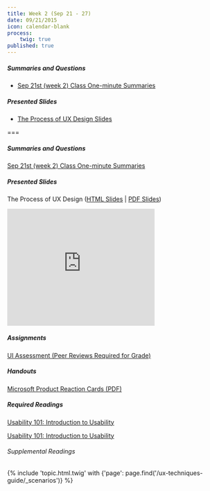 ```yaml
---
title: Week 2 (Sep 21 - 27)
date: 09/21/2015
icon: calendar-blank
process:
    twig: true
published: true
---
```


##### Summaries and Questions
*   [Sep 21st (week 2) Class One-minute Summaries](https://canvas.sfu.ca/courses/22099/discussion_topics/381881)

##### Presented Slides
*   [The Process of UX Design Slides](http://slides.com/paulhibbitts/cmpt-363-153-the-process-of-ux-design#/)

===

##### Summaries and Questions  
[Sep 21st (week 2) Class One-minute Summaries](https://canvas.sfu.ca/courses/22099/discussion_topics/381881)  

##### Presented Slides  
The Process of UX Design ([HTML Slides](http://slides.com/paulhibbitts/cmpt-363-153-the-process-of-ux-design) | [PDF Slides](http://1drv.ms/1V62zzx))  

<div class="row">
  <div class="col s10">
  <div class="video-container"><iframe src="http://slid.es/paulhibbitts/cmpt-363-153-the-process-of-ux-design/embed?style=light" height="270" width="340" allowfullscreen="" frameborder="0" scrolling="no"></iframe></div>
  </div>
</div>

##### Assignments  
[UI Assessment (Peer Reviews Required for Grade)](https://canvas.sfu.ca/courses/22099/assignments/112756)  
##### Handouts  
[Microsoft Product Reaction Cards (PDF)](http://1drv.ms/1OVTPVC)  

##### Required Readings  
[Usability 101: Introduction to Usability](http://www.nngroup.com/articles/usability-101-introduction-to-usability/)
<div class="row">
  <div class="col s10">
  <a class="embedly-card" data-card-align="left" href="http://www.nngroup.com/articles/usability-101-introduction-to-usability/">Usability 101: Introduction to Usability</a>
<script async src="//cdn.embedly.com/widgets/platform.js" charset="UTF-8"></script>
</div>
</div>

###### Supplemental Readings
{% include 'topic.html.twig' with {'page': page.find('/ux-techniques-guide/_scenarios')} %}  
